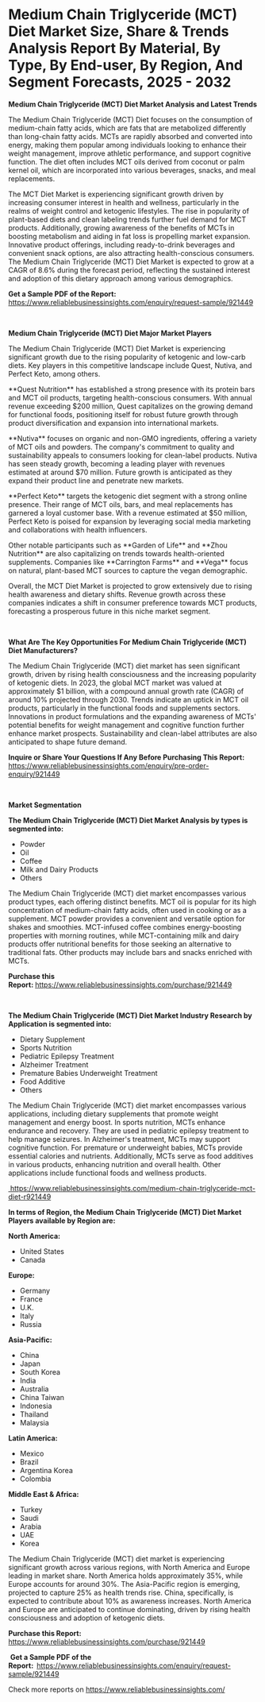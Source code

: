 <p><h1>Medium Chain Triglyceride (MCT) Diet Market Size, Share & Trends Analysis Report By Material, By Type, By End-user, By Region, And Segment Forecasts, 2025 - 2032</h1></p><p><strong>Medium Chain Triglyceride (MCT) Diet Market Analysis and Latest Trends</strong></p>
<p><p>The Medium Chain Triglyceride (MCT) Diet focuses on the consumption of medium-chain fatty acids, which are fats that are metabolized differently than long-chain fatty acids. MCTs are rapidly absorbed and converted into energy, making them popular among individuals looking to enhance their weight management, improve athletic performance, and support cognitive function. The diet often includes MCT oils derived from coconut or palm kernel oil, which are incorporated into various beverages, snacks, and meal replacements.</p><p>The MCT Diet Market is experiencing significant growth driven by increasing consumer interest in health and wellness, particularly in the realms of weight control and ketogenic lifestyles. The rise in popularity of plant-based diets and clean labeling trends further fuel demand for MCT products. Additionally, growing awareness of the benefits of MCTs in boosting metabolism and aiding in fat loss is propelling market expansion. Innovative product offerings, including ready-to-drink beverages and convenient snack options, are also attracting health-conscious consumers. The Medium Chain Triglyceride (MCT) Diet Market is expected to grow at a CAGR of 8.6% during the forecast period, reflecting the sustained interest and adoption of this dietary approach among various demographics.</p></p>
<p><strong>Get a Sample PDF of the Report:&nbsp;</strong> <a href="https://www.reliablebusinessinsights.com/enquiry/request-sample/921449?utm_campaign=2142&utm_medium=2&utm_source=Github&utm_content=ia&utm_term=15022025&utm_id=medium-chain-triglyceride-mct-diet">https://www.reliablebusinessinsights.com/enquiry/request-sample/921449</a></p>
<p>&nbsp;</p>
<p><strong>Medium Chain Triglyceride (MCT) Diet Major Market Players</strong></p>
<p><p>The Medium Chain Triglyceride (MCT) Diet Market is experiencing significant growth due to the rising popularity of ketogenic and low-carb diets. Key players in this competitive landscape include Quest, Nutiva, and Perfect Keto, among others.</p><p>**Quest Nutrition** has established a strong presence with its protein bars and MCT oil products, targeting health-conscious consumers. With annual revenue exceeding $200 million, Quest capitalizes on the growing demand for functional foods, positioning itself for robust future growth through product diversification and expansion into international markets.</p><p>**Nutiva** focuses on organic and non-GMO ingredients, offering a variety of MCT oils and powders. The company's commitment to quality and sustainability appeals to consumers looking for clean-label products. Nutiva has seen steady growth, becoming a leading player with revenues estimated at around $70 million. Future growth is anticipated as they expand their product line and penetrate new markets.</p><p>**Perfect Keto** targets the ketogenic diet segment with a strong online presence. Their range of MCT oils, bars, and meal replacements has garnered a loyal customer base. With a revenue estimated at $50 million, Perfect Keto is poised for expansion by leveraging social media marketing and collaborations with health influencers.</p><p>Other notable participants such as **Garden of Life** and **Zhou Nutrition** are also capitalizing on trends towards health-oriented supplements. Companies like **Carrington Farms** and **Vega** focus on natural, plant-based MCT sources to capture the vegan demographic.</p><p>Overall, the MCT Diet Market is projected to grow extensively due to rising health awareness and dietary shifts. Revenue growth across these companies indicates a shift in consumer preference towards MCT products, forecasting a prosperous future in this niche market segment.</p></p>
<p>&nbsp;</p>
<p><strong>What Are The Key Opportunities For Medium Chain Triglyceride (MCT) Diet Manufacturers?</strong></p>
<p><p>The Medium Chain Triglyceride (MCT) diet market has seen significant growth, driven by rising health consciousness and the increasing popularity of ketogenic diets. In 2023, the global MCT market was valued at approximately $1 billion, with a compound annual growth rate (CAGR) of around 10% projected through 2030. Trends indicate an uptick in MCT oil products, particularly in the functional foods and supplements sectors. Innovations in product formulations and the expanding awareness of MCTs' potential benefits for weight management and cognitive function further enhance market prospects. Sustainability and clean-label attributes are also anticipated to shape future demand.</p></p>
<p><strong>Inquire or Share Your Questions If Any Before Purchasing This Report:</strong> <a href="https://www.reliablebusinessinsights.com/enquiry/pre-order-enquiry/921449?utm_campaign=2142&utm_medium=2&utm_source=Github&utm_content=ia&utm_term=15022025&utm_id=medium-chain-triglyceride-mct-diet">https://www.reliablebusinessinsights.com/enquiry/pre-order-enquiry/921449</a></p>
<p>&nbsp;</p>
<p><strong>Market Segmentation</strong></p>
<p><strong>The Medium Chain Triglyceride (MCT) Diet Market Analysis by types is segmented into:</strong></p>
<p><ul><li>Powder</li><li>Oil</li><li>Coffee</li><li>Milk and Dairy Products</li><li>Others</li></ul></p>
<p><p>The Medium Chain Triglyceride (MCT) diet market encompasses various product types, each offering distinct benefits. MCT oil is popular for its high concentration of medium-chain fatty acids, often used in cooking or as a supplement. MCT powder provides a convenient and versatile option for shakes and smoothies. MCT-infused coffee combines energy-boosting properties with morning routines, while MCT-containing milk and dairy products offer nutritional benefits for those seeking an alternative to traditional fats. Other products may include bars and snacks enriched with MCTs.</p></p>
<p><strong>Purchase this Report:&nbsp;</strong><a href="https://www.reliablebusinessinsights.com/purchase/921449?utm_campaign=2142&utm_medium=2&utm_source=Github&utm_content=ia&utm_term=15022025&utm_id=medium-chain-triglyceride-mct-diet">https://www.reliablebusinessinsights.com/purchase/921449</a></p>
<p>&nbsp;</p>
<p><strong>The Medium Chain Triglyceride (MCT) Diet Market Industry Research by Application is segmented into:</strong></p>
<p><ul><li>Dietary Supplement</li><li>Sports Nutrition</li><li>Pediatric Epilepsy Treatment</li><li>Alzheimer Treatment</li><li>Premature Babies Underweight Treatment</li><li>Food Additive</li><li>Others</li></ul></p>
<p><p>The Medium Chain Triglyceride (MCT) diet market encompasses various applications, including dietary supplements that promote weight management and energy boost. In sports nutrition, MCTs enhance endurance and recovery. They are used in pediatric epilepsy treatment to help manage seizures. In Alzheimer's treatment, MCTs may support cognitive function. For premature or underweight babies, MCTs provide essential calories and nutrients. Additionally, MCTs serve as food additives in various products, enhancing nutrition and overall health. Other applications include functional foods and wellness products.</p></p>
<p><a href="https://www.reliablebusinessinsights.com/medium-chain-triglyceride-mct-diet-r921449?utm_campaign=2142&utm_medium=2&utm_source=Github&utm_content=ia&utm_term=15022025&utm_id=medium-chain-triglyceride-mct-diet">&nbsp;https://www.reliablebusinessinsights.com/medium-chain-triglyceride-mct-diet-r921449</a></p>
<p><strong>In terms of Region, the Medium Chain Triglyceride (MCT) Diet Market Players available by Region are:</strong></p>
<p>
    <p> <strong> North America: </strong>
        <ul>
            <li>United States</li>
            <li>Canada</li>
        </ul>
        </p> 
    <p> <strong> Europe: </strong>
        <ul>
            <li>Germany</li>
            <li>France</li>
            <li>U.K.</li>
            <li>Italy</li>
            <li>Russia</li>
        </ul>
        </p> 
    <p> <strong> Asia-Pacific: </strong>
        <ul>
            <li>China</li>
            <li>Japan</li>
            <li>South Korea</li>
            <li>India</li>
            <li>Australia</li>
            <li>China Taiwan</li>
            <li>Indonesia</li>
            <li>Thailand</li>
            <li>Malaysia</li>
        </ul>
        </p> 
    <p> <strong> Latin America: </strong>
        <ul>
            <li>Mexico</li>
            <li>Brazil</li>
            <li>Argentina Korea</li>
            <li>Colombia</li>
        </ul>
        </p> 
    <p> <strong> Middle East & Africa: </strong>
        <ul>
            <li>Turkey</li>
            <li>Saudi</li>
            <li>Arabia</li>
            <li>UAE</li>
            <li>Korea</li>
        </ul>
    </p>
    </p>
<p><p>The Medium Chain Triglyceride (MCT) diet market is experiencing significant growth across various regions, with North America and Europe leading in market share. North America holds approximately 35%, while Europe accounts for around 30%. The Asia-Pacific region is emerging, projected to capture 25% as health trends rise. China, specifically, is expected to contribute about 10% as awareness increases. North America and Europe are anticipated to continue dominating, driven by rising health consciousness and adoption of ketogenic diets.</p></p>
<p><strong>Purchase this Report: </strong><a href="https://www.reliablebusinessinsights.com/purchase/921449?utm_campaign=2142&utm_medium=2&utm_source=Github&utm_content=ia&utm_term=15022025&utm_id=medium-chain-triglyceride-mct-diet">https://www.reliablebusinessinsights.com/purchase/921449</a></p>
<p>&nbsp;<strong>Get a Sample PDF of the Report:&nbsp;&nbsp;</strong><a href="https://www.reliablebusinessinsights.com/enquiry/request-sample/921449?utm_campaign=2142&utm_medium=2&utm_source=Github&utm_content=ia&utm_term=15022025&utm_id=medium-chain-triglyceride-mct-diet">https://www.reliablebusinessinsights.com/enquiry/request-sample/921449</a></p>
<p><strong></strong></p>
<p>Check more reports on <a href="https://www.reliablebusinessinsights.com/?utm_campaign=2142&utm_medium=2&utm_source=Github&utm_content=ia&utm_term=15022025&utm_id=medium-chain-triglyceride-mct-diet">https://www.reliablebusinessinsights.com/</a></p>